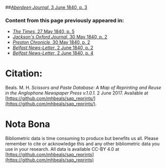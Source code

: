 ##[*Aberdeen Journal*, 3 June 1840, p. 3](https://mhbeals.github.io/sap_html/Aberdeen-Journal/Aberdeen-Journal-3-June-1840-p-3)

### Content from this page previously appeared in:
+ [*The Times*, 27 May 1840, p. 5](https://mhbeals.github.io/sap_html/The-Times/The-Times-27-May-1840-p-5)
+ [*Jackson's Oxford Journal*, 30 May 1840, p. 2](https://mhbeals.github.io/sap_html/Jackson's-Oxford-Journal/Jackson's-Oxford-Journal-30-May-1840-p-2)
+ [*Preston Chronicle*, 30 May 1840, p. 2](https://mhbeals.github.io/sap_html/Preston-Chronicle/Preston-Chronicle-30-May-1840-p-2)
+ [*Belfast News-Letter*, 2 June 1840, p. 2](https://mhbeals.github.io/sap_html/Belfast-News-Letter/Belfast-News-Letter-2-June-1840-p-2)
+ [*Belfast News-Letter*, 2 June 1840, p. 4](https://mhbeals.github.io/sap_html/Belfast-News-Letter/Belfast-News-Letter-2-June-1840-p-4)
                    
# Citation: 

Beals. M. H. *Scissors and Paste Database: A Map of Reprinting and Reuse in the Anglophone Newspaper Press v.1.0.1.* 2 June 2017. Available at [https://github.com/mhbeals/sap_reprints/](https://github.com/mhbeals/sap_reprints/). 
                    
# Nota Bona

Bibliometric data is time consuming to produce but benefits us all. Please remember to cite or acknowledge this and any other bibliometric data you use in your research. All data is available CC-BY 4.0 at [https://github.com/mhbeals/sap_reprints](https://github.com/mhbeals/sap_reprints)